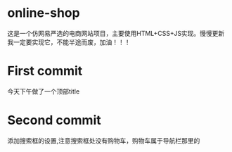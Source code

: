 # online-shop
这是一个仿网易严选的电商网站项目，主要使用HTML+CSS+JS实现。慢慢更新
我一定要实现它，不能半途而废，加油！！！

# First commit
今天下午做了一个顶部title

# Second commit
添加搜索框的设置,注意搜索框处没有购物车，购物车属于导航栏那里的
